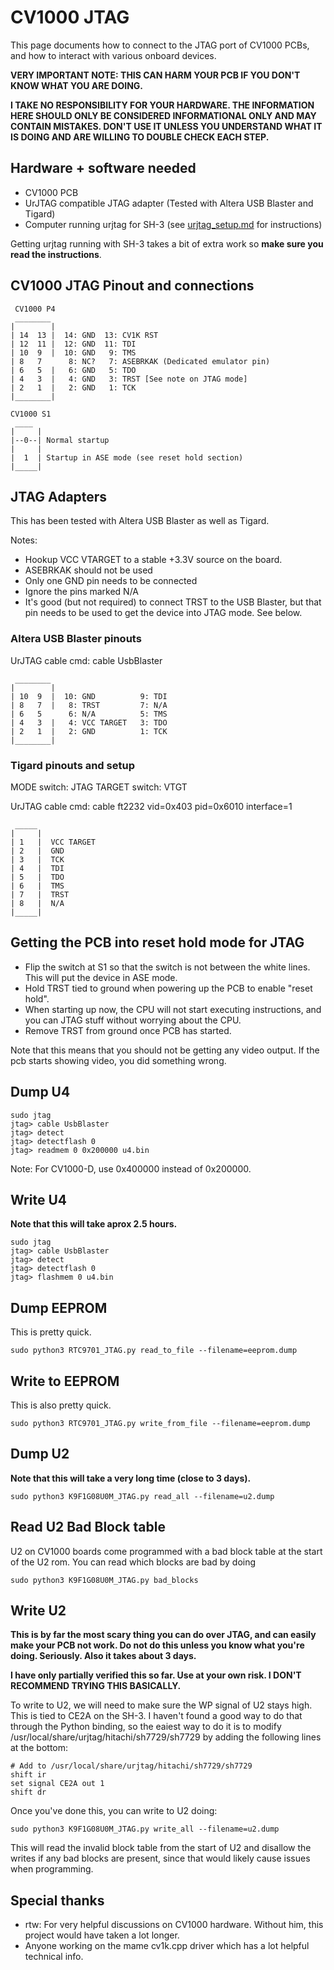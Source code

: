 # CV1000 JTAG

This page documents how to connect to the JTAG port of CV1000 PCBs, and how to interact with various onboard devices.

**VERY IMPORTANT NOTE: THIS CAN HARM YOUR PCB IF YOU DON'T KNOW WHAT YOU ARE DOING.**

**I TAKE NO RESPONSIBILITY FOR YOUR HARDWARE. THE INFORMATION HERE SHOULD ONLY BE CONSIDERED INFORMATIONAL ONLY AND MAY CONTAIN MISTAKES. DON'T USE IT UNLESS YOU UNDERSTAND WHAT IT IS DOING AND ARE WILLING TO DOUBLE CHECK EACH STEP.**

## Hardware + software needed

- CV1000 PCB
- UrJTAG compatible JTAG adapter (Tested with Altera USB Blaster and Tigard)
- Computer running urjtag for SH-3 (see [urjtag_setup.md](urjtag_setup.md) for instructions)

Getting urjtag running with SH-3 takes a bit of extra work so **make sure you read the instructions**.

## CV1000 JTAG Pinout and connections

```
 CV1000 P4
 ________
|        |
| 14  13 |  14: GND  13: CV1K RST
| 12  11 |  12: GND  11: TDI
| 10  9  |  10: GND   9: TMS
| 8   7      8: NC?   7: ASEBRKAK (Dedicated emulator pin)
| 6   5  |   6: GND   5: TDO
| 4   3  |   4: GND   3: TRST [See note on JTAG mode]
| 2   1  |   2: GND   1: TCK
|________|

CV1000 S1
 ____
|     |
|--0--| Normal startup
|     |
|  1  | Startup in ASE mode (see reset hold section)
|_____|
```

## JTAG Adapters

This has been tested with Altera USB Blaster as well as Tigard.

Notes:
- Hookup VCC VTARGET to a stable +3.3V source on the board.
- ASEBRKAK should not be used
- Only one GND pin needs to be connected
- Ignore the pins marked N/A
- It's good (but not required) to connect TRST to the USB Blaster,  but that pin needs to be used to get the device into JTAG mode. See below.

### Altera USB Blaster pinouts

UrJTAG cable cmd: cable UsbBlaster

```
 ________
|        |
| 10  9  |  10: GND          9: TDI
| 8   7  |   8: TRST         7: N/A
| 6   5      6: N/A          5: TMS
| 4   3  |   4: VCC TARGET   3: TDO
| 2   1  |   2: GND          1: TCK
|________|
```

### Tigard pinouts and setup

MODE switch: JTAG
TARGET switch: VTGT 

UrJTAG cable cmd: cable ft2232 vid=0x403 pid=0x6010 interface=1

```
 _____
|     |
| 1   |  VCC TARGET
| 2   |  GND
| 3   |  TCK
| 4   |  TDI
| 5   |  TDO
| 6   |  TMS
| 7   |  TRST
| 8   |  N/A
|_____|
```

## Getting the PCB into reset hold mode for JTAG

- Flip the switch at S1 so that the switch is not between the white lines. This will put the device in ASE mode.
- Hold TRST tied to ground when powering up the PCB to enable "reset hold".
- When starting up now, the CPU will not start executing instructions, and you can JTAG stuff without worrying about the CPU.
- Remove TRST from ground once PCB has started.

Note that this means that you should not be getting any video output. If the pcb starts showing video, you did something wrong.

## Dump U4

```
sudo jtag
jtag> cable UsbBlaster
jtag> detect
jtag> detectflash 0
jtag> readmem 0 0x200000 u4.bin
```

Note: For CV1000-D, use 0x400000 instead of 0x200000.

## Write U4

**Note that this will take aprox 2.5 hours.**

```
sudo jtag
jtag> cable UsbBlaster
jtag> detect
jtag> detectflash 0
jtag> flashmem 0 u4.bin
```

## Dump EEPROM

This is pretty quick.

```
sudo python3 RTC9701_JTAG.py read_to_file --filename=eeprom.dump
```

## Write to EEPROM 

This is also pretty quick.

```
sudo python3 RTC9701_JTAG.py write_from_file --filename=eeprom.dump
```

## Dump U2

**Note that this will take a very long time (close to 3 days).**

```
sudo python3 K9F1G08U0M_JTAG.py read_all --filename=u2.dump
```

## Read U2 Bad Block table

U2 on CV1000 boards come programmed with a bad block table at the start of the U2 rom. You can read which blocks are bad by doing

```
sudo python3 K9F1G08U0M_JTAG.py bad_blocks
```

## Write U2

**This is by far the most scary thing you can do over JTAG, and can easily make your PCB not work. Do not do this unless you know what you're doing. Seriously. Also it takes about 3 days.**

**I have only partially verified this so far. Use at your own risk. I DON'T RECOMMEND TRYING THIS BASICALLY.**

To write to U2, we will need to make sure the WP signal of U2 stays high. This is tied to CE2A on the SH-3.
I haven't found a good way to do that through the Python binding, so the eaiest way to do it is to modify /usr/local/share/urjtag/hitachi/sh7729/sh7729 by adding the following lines at the bottom:

```
# Add to /usr/local/share/urjtag/hitachi/sh7729/sh7729
shift ir
set signal CE2A out 1
shift dr
```

Once you've done this, you can write to U2 doing:

```
sudo python3 K9F1G08U0M_JTAG.py write_all --filename=u2.dump
```

This will read the invalid block table from the start of U2 and disallow the writes if any bad blocks are present, since that would likely cause issues when programming.

## Special thanks

- rtw: For very helpful discussions on CV1000 hardware. Without him, this project would have taken a lot longer.
- Anyone working on the mame cv1k.cpp driver which has a lot helpful technical info.
